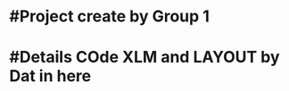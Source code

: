 #Project create by Group 1
=====================================================
#Details
COde XLM and LAYOUT by Dat in here
============================================